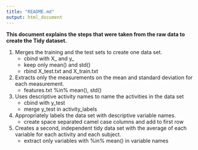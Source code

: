 ```yaml
---
title: "README.md"
output: html_document
---
```


**This document explains the steps that were taken from the raw data to create the Tidy dataset.**

1. Merges the training and the test sets to create one data set.
    * cbind with X_ and y_
    * keep only mean() and std()
    * rbind X_test.txt and X_train.txt
2. Extracts only the measurements on the mean and standard deviation for each measurement.
    * features.txt %in% mean(), std()
3. Uses descriptive activity names to name the activities in the data set
    * cbind with y_test
    * merge y_test in activity_labels
4. Appropriately labels the data set with descriptive variable names. 
    * create space separated camel case columns and add to first row
5. Creates a second, independent tidy data set with the average of each variable for each activity and each subject. 
    * extract only variables with %in% mean() in variable names